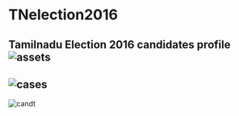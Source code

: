 # TNelection2016
Tamilnadu Election 2016 candidates profile
![assets](https://cloud.githubusercontent.com/assets/16385390/15592092/3ccbc792-23a1-11e6-901c-8d2ffbef069f.jpg)
--
![cases](https://cloud.githubusercontent.com/assets/16385390/15592142/9caed6c2-23a1-11e6-8e50-1e2e91d95845.jpg)
--
![candt](https://cloud.githubusercontent.com/assets/16385390/15592107/54c422ae-23a1-11e6-8807-8e52a8c6b2c5.jpg)
